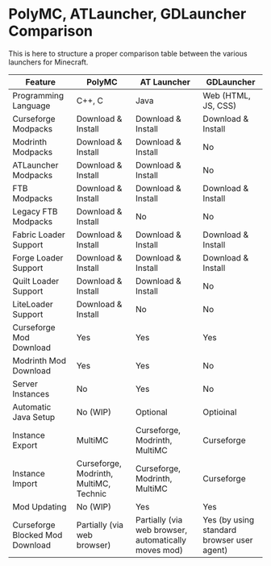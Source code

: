 # PolyMC, ATLauncher, GDLauncher Comparison

This is here to structure a proper comparison table between the various launchers for Minecraft.

| Feature                         | PolyMC                                 | AT Launcher                                          | GDLauncher                                 |
|---------------------------------|----------------------------------------|------------------------------------------------------|--------------------------------------------|
| Programming Language            | C++, C                                 | Java                                                 | Web (HTML, JS, CSS)                        |
| Curseforge Modpacks             | Download & Install                     | Download & Install                                   | Download & Install                         |
| Modrinth Modpacks               | Download & Install                     | Download & Install                                   | No                                         |
| ATLauncher Modpacks             | Download & Install                     | Download & Install                                   | No                                         |
| FTB Modpacks                    | Download & Install                     | Download & Install                                   | Download & Install                         |
| Legacy FTB Modpacks             | Download & Install                     | No                                                   | No                                         |
| Fabric Loader Support           | Download & Install                     | Download & Install                                   | Download & Install                         |
| Forge Loader Support            | Download & Install                     | Download & Install                                   | Download & Install                         |
| Quilt Loader Support            | Download & Install                     | Download & Install                                   | No                                         |
| LiteLoader Support              | Download & Install                     | No                                                   | No                                         |
| Curseforge Mod Download         | Yes                                    | Yes                                                  | Yes                                        |
| Modrinth Mod Download           | Yes                                    | Yes                                                  | No                                         |
| Server Instances                | No                                     | Yes                                                  | No                                         |
| Automatic Java Setup            | No (WIP)                               | Optional                                             | Optioinal                                  |
| Instance Export                 | MultiMC                                | Curseforge, Modrinth, MultiMC                        | Curseforge                                 |
| Instance Import                 | Curseforge, Modrinth, MultiMC, Technic | Curseforge, Modrinth, MultiMC                        | Curseforge                                 |
| Mod Updating                    | No (WIP)                               | Yes                                                  | Yes                                        |
| Curseforge Blocked Mod Download | Partially (via web browser)            | Partially (via web browser, automatically moves mod) | Yes (by using standard browser user agent) |